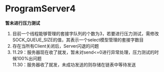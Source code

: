 # ProgramServer4
**暂未进行压力测试**
1. 目前一个线程能够管理的套接字队列的个数为3，若要进行压力测试，需修改SOCK_QUEUE_SIZE的值，其表示一个select模型管理的套接字数目
2. 存在当所有Client关闭后，Server闪退的问题
3. 11.29：服务器现在收了就发，暂未对send<=0进行异常处理，压力测试的时候100%出问题\
   11.30：服务器收了就发，未成功发送的则存储在链表中等待发送
